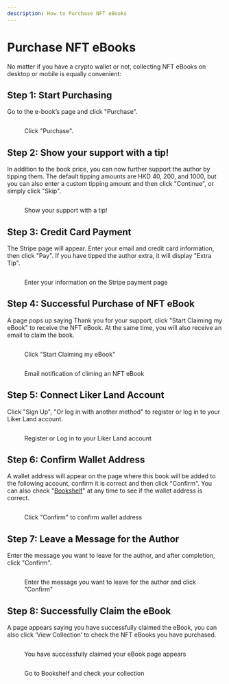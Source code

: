 ```yaml
---
description: How to Purchase NFT eBooks
---
```


# Purchase NFT eBooks

No matter if you have a crypto wallet or not, collecting NFT eBooks on desktop or mobile is equally convenient:

## Step 1: Start Purchasing

Go to the e-book’s page and click "Purchase".

<figure><img src="../../.gitbook/assets/Collect NFT Book 1-en.png" alt=""><figcaption><p>Click "Purchase".</p></figcaption></figure>

## Step 2: Show your support with a tip!

In addition to the book price, you can now further support the author by tipping them. The default tipping amounts are HKD 40, 200, and 1000, but you can also enter a custom tipping amount and then click "Continue", or simply click "Skip".

<figure><img src="../../.gitbook/assets/Collect NFT Book 2-en.png" alt=""><figcaption><p>Show your support with a tip!</p></figcaption></figure>

## Step 3: Credit Card Payment

The Stripe page will appear. Enter your email and credit card information, then click "Pay". If you have tipped the author extra, it will display "Extra Tip".

<figure><img src="../../.gitbook/assets/Collect NFT Book 3.png" alt=""><figcaption><p>Enter your information on the Stripe payment page</p></figcaption></figure>

## Step 4: Successful Purchase of NFT eBook

A page pops up saying Thank you for your support, click "Start Claiming my eBook" to receive the NFT eBook. At the same time, you will also receive an email to claim the book.

<figure><img src="../../.gitbook/assets/Collect NFT Book 4-en.png" alt=""><figcaption><p> Click "Start Claiming my eBook"</p></figcaption></figure>

<figure><img src="../../.gitbook/assets/Collect NFT Book 5.png" alt=""><figcaption><p> Email notification of climing an NFT eBook</p></figcaption></figure>

## Step 5: Connect Liker Land Account

Click "Sign Up", "Or log in with another method" to register or log in to your Liker Land account.

<figure><img src="../../.gitbook/assets/Collect NFT Book 6-en.png" alt=""><figcaption><p>Register or Log in to your Liker Land account</p></figcaption></figure>

## Step 6: Confirm Wallet Address

A wallet address will appear on the page where this book will be added to the following account, confirm it is correct and then click "Confirm". You can also check "[Bookshelf](../writing-nft/collect-writing-nft/bookshelf.md)" at any time to see if the wallet address is correct.

<figure><img src="../../.gitbook/assets/Collect NFT Book 7-en.png" alt=""><figcaption><p>Click "Confirm" to confirm wallet address</p></figcaption></figure>

## Step 7: Leave a Message for the Author

Enter the message you want to leave for the author, and after completion, click "Confirm".

<figure><img src="../../.gitbook/assets/Collect NFT Book 8-en.png" alt=""><figcaption><p>Enter the message you want to leave for the author and click "Confirm"</p></figcaption></figure>

## Step 8: Successfully Claim the eBook

A page appears saying you have successfully claimed the eBook, you can also click ‘View Collection’ to check the NFT eBooks you have purchased.

<figure><img src="../../.gitbook/assets/Collect NFT Book 9-en.png" alt=""><figcaption><p>You have successfully claimed your eBook page appears</p></figcaption></figure>

<figure><img src="../../.gitbook/assets/Collect NFT Book 10-en.png" alt=""><figcaption><p>Go to Bookshelf and check your collection</p></figcaption></figure>
